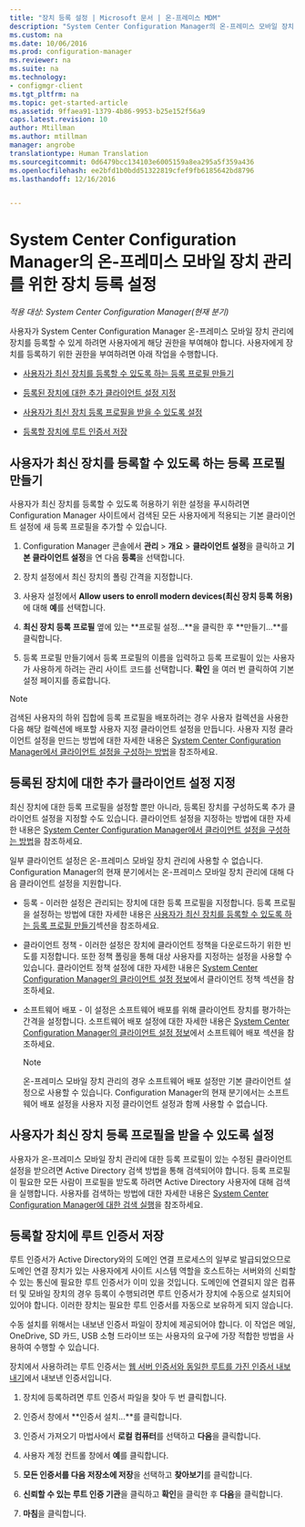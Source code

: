 ```yaml
---
title: "장치 등록 설정 | Microsoft 문서 | 온-프레미스 MDM"
description: "System Center Configuration Manager의 온-프레미스 모바일 장치 관리를 위해 장치를 등록할 수 있는 권한을 사용자에게 부여합니다."
ms.custom: na
ms.date: 10/06/2016
ms.prod: configuration-manager
ms.reviewer: na
ms.suite: na
ms.technology:
- configmgr-client
ms.tgt_pltfrm: na
ms.topic: get-started-article
ms.assetid: 9ffaea91-1379-4b86-9953-b25e152f56a9
caps.latest.revision: 10
author: Mtillman
ms.author: mtillman
manager: angrobe
translationtype: Human Translation
ms.sourcegitcommit: 0d6479bcc134103e6005159a8ea295a5f359a436
ms.openlocfilehash: ee2bfd1b0bdd51322819cfef9fb6185642bd8796
ms.lasthandoff: 12/16/2016


---
```

# <a name="set-up-device-enrollment-for-on-premises-mobile-device-management-in-system-center-configuration-manager"></a>System Center Configuration Manager의 온-프레미스 모바일 장치 관리를 위한 장치 등록 설정

*적용 대상: System Center Configuration Manager(현재 분기)*

사용자가 System Center Configuration Manager 온\-프레미스 모바일 장치 관리에 장치를 등록할 수 있게 하려면 사용자에게 해당 권한을 부여해야 합니다. 사용자에게 장치를 등록하기 위한 권한을 부여하려면 아래 작업을 수행합니다.

-   [사용자가 최신 장치를 등록할 수 있도록 하는 등록 프로필 만들기](#bkmk_createProf)  

-   [등록된 장치에 대한 추가 클라이언트 설정 지정](#bkmk_addClient)  

-   [사용자가 최신 장치 등록 프로필을 받을 수 있도록 설정](#bkmk_enableUsers)  

-   [등록할 장치에 루트 인증서 저장](#bkmk_storeCert)  

##  <a name="bkmk_createProf"></a> 사용자가 최신 장치를 등록할 수 있도록 하는 등록 프로필 만들기  
 사용자가 최신 장치를 등록할 수 있도록 허용하기 위한 설정을 푸시하려면 Configuration Manager 사이트에서 검색된 모든 사용자에게 적용되는 기본 클라이언트 설정에 새 등록 프로필을 추가할 수 있습니다.  

1.  Configuration Manager 콘솔에서 **관리** > **개요** > **클라이언트 설정**을 클릭하고 **기본 클라이언트 설정**을 연 다음 **등록**을 선택합니다.  

2.  장치 설정에서 최신 장치의 폴링 간격을 지정합니다.  

3.  사용자 설정에서 **Allow users to enroll modern devices(최신 장치 등록 허용)** 에 대해 **예**를 선택합니다.  

4.  **최신 장치 등록 프로필** 옆에 있는 **프로필 설정...**을 클릭한 후 **만들기...**를 클릭합니다.  

5.  등록 프로필 만들기에서 등록 프로필의 이름을 입력하고 등록 프로필이 있는 사용자가 사용하게 하려는 관리 사이트 코드를 선택합니다. **확인** 을 여러 번 클릭하여 기본 설정 페이지를 종료합니다.  

> [!NOTE]  
>  검색된 사용자의 하위 집합에 등록 프로필을 배포하려는 경우 사용자 컬렉션을 사용한 다음 해당 컬렉션에 배포할 사용자 지정 클라이언트 설정을 만듭니다. 사용자 지정 클라이언트 설정을 만드는 방법에 대한 자세한 내용은 [System Center Configuration Manager에서 클라이언트 설정을 구성하는 방법](../../core/clients/deploy/configure-client-settings.md)을 참조하세요.  

##  <a name="bkmk_addClient"></a> 등록된 장치에 대한 추가 클라이언트 설정 지정  
 최신 장치에 대한 등록 프로필을 설정할 뿐만 아니라, 등록된 장치를 구성하도록 추가 클라이언트 설정을 지정할 수도 있습니다.  클라이언트 설정을 지정하는 방법에 대한 자세한 내용은 [System Center Configuration Manager에서 클라이언트 설정을 구성하는 방법](../../core/clients/deploy/configure-client-settings.md)을 참조하세요.  

 일부 클라이언트 설정은 온\-프레미스 모바일 장치 관리에 사용할 수 없습니다. Configuration Manager의 현재 분기에서는 온\-프레미스 모바일 장치 관리에 대해 다음 클라이언트 설정을 지원합니다.  

-   등록 - 이러한 설정은 관리되는 장치에 대한 등록 프로필을 지정합니다. 등록 프로필을 설정하는 방법에 대한 자세한 내용은 [사용자가 최신 장치를 등록할 수 있도록 하는 등록 프로필 만들기](#bkmk_createProf)섹션을 참조하세요.  

-   클라이언트 정책 - 이러한 설정은 장치에 클라이언트 정책을 다운로드하기 위한 빈도를 지정합니다. 또한 정책 폴링을 통해 대상 사용자를 지정하는 설정을 사용할 수 있습니다. 클라이언트 정책 설정에 대한 자세한 내용은 [System Center Configuration Manager의 클라이언트 설정 정보](../../core/clients/deploy/about-client-settings.md)에서 클라이언트 정책 섹션을 참조하세요.  

-   소프트웨어 배포 - 이 설정은 소프트웨어 배포를 위해 클라이언트 장치를 평가하는 간격을 설정합니다. 소프트웨어 배포 설정에 대한 자세한 내용은 [System Center Configuration Manager의 클라이언트 설정 정보](../../core/clients/deploy/about-client-settings.md)에서 소프트웨어 배포 섹션을 참조하세요.  

    > [!NOTE]  
    >  온\-프레미스 모바일 장치 관리의 경우 소프트웨어 배포 설정만 기본 클라이언트 설정으로 사용할 수 있습니다. Configuration Manager의 현재 분기에서는 소프트웨어 배포 설정을 사용자 지정 클라이언트 설정과 함께 사용할 수 없습니다.  

##  <a name="bkmk_enableUsers"></a> 사용자가 최신 장치 등록 프로필을 받을 수 있도록 설정  
 사용자가 온\-프레미스 모바일 장치 관리에 대한 등록 프로필이 있는 수정된 클라이언트 설정을 받으려면 Active Directory 검색 방법을 통해 검색되어야 합니다. 등록 프로필이 필요한 모든 사람이 프로필을 받도록 하려면 Active Directory 사용자에 대해 검색을 실행합니다. 사용자를 검색하는 방법에 대한 자세한 내용은 [System Center Configuration Manager에 대한 검색 실행](../../core/servers/deploy/configure/run-discovery.md)을 참조하세요.  

##  <a name="bkmk_storeCert"></a> 등록할 장치에 루트 인증서 저장  
 루트 인증서가 Active Directory와의 도메인 연결 프로세스의 일부로 발급되었으므로 도메인 연결 장치가 있는 사용자에게 사이트 시스템 역할을 호스트하는 서버와의 신뢰할 수 있는 통신에 필요한 루트 인증서가 이미 있을 것입니다. 도메인에 연결되지 않은 컴퓨터 및 모바일 장치의 경우 등록이 수행되려면 루트 인증서가 장치에 수동으로 설치되어 있어야 합니다. 이러한 장치는 필요한 루트 인증서를 자동으로 보유하게 되지 않습니다.  

 수동 설치를 위해서는 내보낸 인증서 파일이 장치에 제공되어야 합니다. 이 작업은 메일, OneDrive, SD 카드, USB 소형 드라이브 또는 사용자의 요구에 가장 적합한 방법을 사용하여 수행할 수 있습니다.  

 장치에서 사용하려는 루트 인증서는 [웹 서버 인증서와 동일한 루트를 가진 인증서 내보내기](../../mdm/get-started/set-up-certificates-on-premises-mdm.md#bkmk_exportCert)에서 내보낸 인증서입니다.  

1.  장치에 등록하려면 루트 인증서 파일을 찾아 두 번 클릭합니다.  

2.  인증서 창에서 **인증서 설치...**를 클릭합니다.  

3.  인증서 가져오기 마법사에서 **로컬 컴퓨터**를 선택하고 **다음**을 클릭합니다.  

4.  사용자 계정 컨트롤 창에서 **예**를 클릭합니다.  

5.  **모든 인증서를 다음 저장소에 저장**을 선택하고 **찾아보기**를 클릭합니다.  

6.  **신뢰할 수 있는 루트 인증 기관**을 클릭하고 **확인**을 클릭한 후 **다음**을 클릭합니다.  

7.  **마침**을 클릭합니다.  

